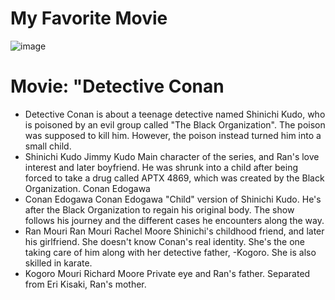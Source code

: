 # My Favorite Movie

![image](https://github.com/Grimoreheart/app-dev/assets/151589691/065f753d-8fad-4f87-98f5-1d9dd43db77c)


# **Movie: "Detective  Conan**
  
- Detective Conan is about a teenage detective named Shinichi Kudo, who is poisoned by an evil group called "The Black Organization". The poison was supposed to kill him. However, the poison instead turned him into a small child.
- Shinichi Kudo	Jimmy Kudo	Main character of the series, and Ran's love interest and later boyfriend. He was shrunk into a child after being forced to take a drug called APTX 4869, which was created by the Black Organization.
Conan Edogawa
- Conan Edogawa	Conan Edogawa	"Child" version of Shinichi Kudo. He's after the Black Organization to regain his original body. The show follows his journey and the different cases he encounters along the way.
- Ran Mouri	Ran Mouri	Rachel Moore	Shinichi's childhood friend, and later his girlfriend. She doesn't know Conan's real identity. She's the one taking care of him along with her detective father,
-Kogoro. She is also skilled in karate.
- Kogoro Mouri	Richard Moore	Private eye and Ran's father. Separated from Eri Kisaki, Ran's mother.



